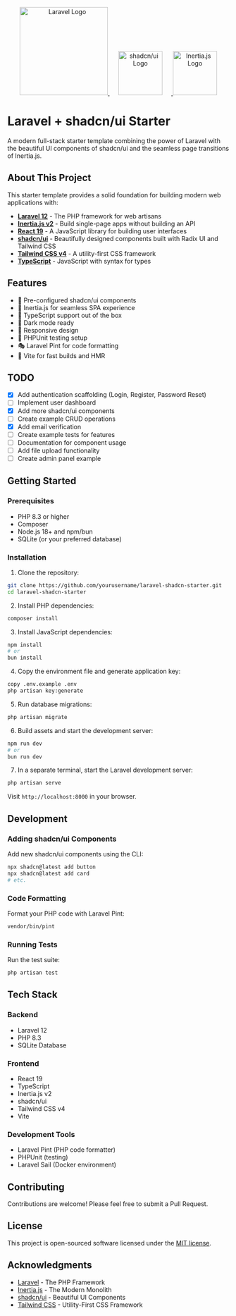 <p align="center">
  <a href="https://laravel.com" target="_blank">
    <img src="https://raw.githubusercontent.com/laravel/art/master/logo-lockup/5%20SVG/2%20CMYK/1%20Full%20Color/laravel-logolockup-cmyk-red.svg" width="200" alt="Laravel Logo">
  </a>
  <a href="https://ui.shadcn.com" target="_blank">
    <img src="https://ui.shadcn.com/apple-touch-icon.png" width="100" alt="shadcn/ui Logo" style="margin: 0 20px;">
  </a>
  <a href="https://inertiajs.com" target="_blank">
    <img src="https://avatars.githubusercontent.com/u/47703742?s=200&v=4" width="100" alt="Inertia.js Logo">
  </a>
</p>

# Laravel + shadcn/ui Starter

A modern full-stack starter template combining the power of Laravel with the beautiful UI components of shadcn/ui and the seamless page transitions of Inertia.js.

## About This Project

This starter template provides a solid foundation for building modern web applications with:

- **[Laravel 12](https://laravel.com)** - The PHP framework for web artisans
- **[Inertia.js v2](https://inertiajs.com)** - Build single-page apps without building an API
- **[React 19](https://react.dev)** - A JavaScript library for building user interfaces
- **[shadcn/ui](https://ui.shadcn.com)** - Beautifully designed components built with Radix UI and Tailwind CSS
- **[Tailwind CSS v4](https://tailwindcss.com)** - A utility-first CSS framework
- **[TypeScript](https://www.typescriptlang.org)** - JavaScript with syntax for types

## Features

- 🎨 Pre-configured shadcn/ui components
- 🔄 Inertia.js for seamless SPA experience
- 🎯 TypeScript support out of the box
- 🌙 Dark mode ready
- 📱 Responsive design
- 🧪 PHPUnit testing setup
- 🎭 Laravel Pint for code formatting
- 🚀 Vite for fast builds and HMR

## TODO

- [x] Add authentication scaffolding (Login, Register, Password Reset)
- [ ] Implement user dashboard
- [x] Add more shadcn/ui components
- [ ] Create example CRUD operations
- [x] Add email verification
- [ ] Create example tests for features
- [ ] Documentation for component usage
- [ ] Add file upload functionality
- [ ] Create admin panel example

## Getting Started

### Prerequisites

- PHP 8.3 or higher
- Composer
- Node.js 18+ and npm/bun
- SQLite (or your preferred database)

### Installation

1. Clone the repository:
```bash
git clone https://github.com/yourusername/laravel-shadcn-starter.git
cd laravel-shadcn-starter
```

2. Install PHP dependencies:
```bash
composer install
```

3. Install JavaScript dependencies:
```bash
npm install
# or
bun install
```

4. Copy the environment file and generate application key:
```bash
copy .env.example .env
php artisan key:generate
```

5. Run database migrations:
```bash
php artisan migrate
```

6. Build assets and start the development server:
```bash
npm run dev
# or
bun run dev
```

7. In a separate terminal, start the Laravel development server:
```bash
php artisan serve
```

Visit `http://localhost:8000` in your browser.

## Development

### Adding shadcn/ui Components

Add new shadcn/ui components using the CLI:

```bash
npx shadcn@latest add button
npx shadcn@latest add card
# etc.
```

### Code Formatting

Format your PHP code with Laravel Pint:

```bash
vendor/bin/pint
```

### Running Tests

Run the test suite:

```bash
php artisan test
```

## Tech Stack

### Backend
- Laravel 12
- PHP 8.3
- SQLite Database

### Frontend
- React 19
- TypeScript
- Inertia.js v2
- shadcn/ui
- Tailwind CSS v4
- Vite

### Development Tools
- Laravel Pint (PHP code formatter)
- PHPUnit (testing)
- Laravel Sail (Docker environment)

## Contributing

Contributions are welcome! Please feel free to submit a Pull Request.

## License

This project is open-sourced software licensed under the [MIT license](https://opensource.org/licenses/MIT).

## Acknowledgments

- [Laravel](https://laravel.com) - The PHP Framework
- [Inertia.js](https://inertiajs.com) - The Modern Monolith
- [shadcn/ui](https://ui.shadcn.com) - Beautiful UI Components
- [Tailwind CSS](https://tailwindcss.com) - Utility-First CSS Framework
